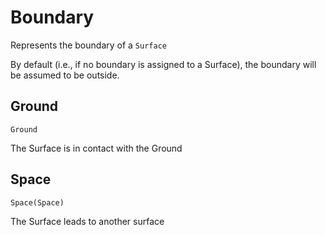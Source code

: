 # Boundary

  Represents the boundary of a `Surface`
  
  By default (i.e., if no boundary is assigned to a Surface), 
  the boundary will be assumed to be outside. 


## Ground

```
Ground
```
  The Surface is in contact with the Ground


## Space

```
Space(Space)
```

  The Surface leads to another surface


